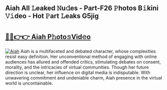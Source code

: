 ## Aiah All 𝙻eaked 𝙽u𝚍es - Part-F26 𝙿hotos B𝚒kini 𝚅𝚒deo - Hot 𝙿art 𝙻eaks G5jig

# <h2><a href="http://ld3lz1.urlbe.top/?page=Aiah">🔗🔗👉👉 Aiah P𝚑oto𝚜Vid𝚎o</a></h2>

[![Aiah](https://i.imgur.com/eBuTRDB.gif)](http://ld3lz1.urlbe.top/?page=Aiah)
Aiah is a multifaceted and debated character, whose complexities resist easy definition. Her unconventional method of engaging with online audiences has allured and offended critics, stimulating debates on consent, morality, and the intricacies of virtual communities. Though her future direction is unclear, her influence on digital media is indisputable. With unwavering commitment and undeniable charm, Aiah presence in the virtual world is uncontainable.
